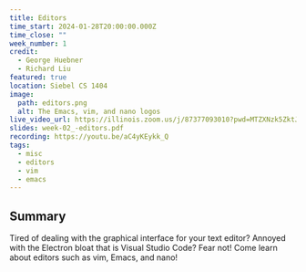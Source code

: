 ```yaml
---
title: Editors
time_start: 2024-01-28T20:00:00.000Z
time_close: ""
week_number: 1
credit:
  - George Huebner
  - Richard Liu
featured: true
location: Siebel CS 1404
image:
  path: editors.png
  alt: The Emacs, vim, and nano logos
live_video_url: https://illinois.zoom.us/j/87377093010?pwd=MTZXNzk5ZktJeXFaRXpMNXhvT2U5Zz09
slides: week-02_-editors.pdf
recording: https://youtu.be/aC4yKEykk_Q
tags:
  - misc
  - editors
  - vim
  - emacs
---
```

## Summary

Tired of dealing with the graphical interface for your text editor? Annoyed with the Electron bloat that is Visual Studio Code? Fear not! Come learn about editors such as vim, Emacs, and nano!